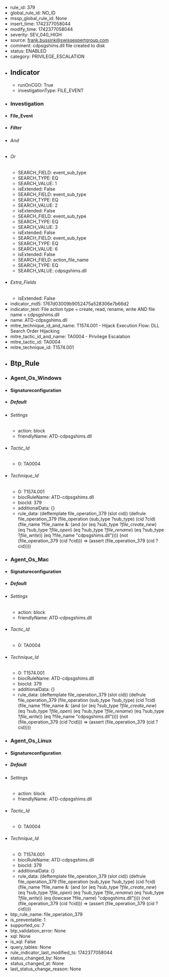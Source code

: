 * rule_id: 379
* global_rule_id: NO_ID
* mssp_global_rule_id: None
* insert_time: 1742377058044
* modify_time: 1742377058044
* severity: SEV_040_HIGH
* source: frank.bussink@swissexpertgroup.com
* comment: cdpsgshims.dll file created to disk
* status: ENABLED
* category: PRIVILEGE_ESCALATION
* ## Indicator ##
  * runOnCGO: True
  * investigationType: FILE_EVENT
* ### Investigation ###
* #### File_Event ####
* ##### Filter #####
* ###### And ######
* ###### Or ######
  * SEARCH_FIELD: event_sub_type
  * SEARCH_TYPE: EQ
  * SEARCH_VALUE: 1
  * isExtended: False
  * SEARCH_FIELD: event_sub_type
  * SEARCH_TYPE: EQ
  * SEARCH_VALUE: 2
  * isExtended: False
  * SEARCH_FIELD: event_sub_type
  * SEARCH_TYPE: EQ
  * SEARCH_VALUE: 3
  * isExtended: False
  * SEARCH_FIELD: event_sub_type
  * SEARCH_TYPE: EQ
  * SEARCH_VALUE: 6
  * isExtended: False
  * SEARCH_FIELD: action_file_name
  * SEARCH_TYPE: EQ
  * SEARCH_VALUE: cdpsgshims.dll
* ###### Extra_Fields ######
  * isExtended: False
* indicator_md5: 1767d03009b9052475a528306e7b66d2
* indicator_text: File action type = create, read, rename, write AND file name = cdpsgshims.dll
* name: ATD-cdpsgshims.dll
* mitre_technique_id_and_name: T1574.001 - Hijack Execution Flow: DLL Search Order Hijacking
* mitre_tactic_id_and_name: TA0004 - Privilege Escalation
* mitre_tactic_id: TA0004
* mitre_technique_id: T1574.001
* ## Btp_Rule ##
* ### Agent_Os_Windows ###
* #### Signatureconfiguration ####
* ##### Default #####
* ###### Settings ######
  * action: block
  * friendlyName: ATD-cdpsgshims.dll
* ###### Tactic_Id ######
  * 0: TA0004
* ###### Technique_Id ######
  * 0: T1574.001
  * biocRuleName: ATD-cdpsgshims.dll
  * biocId: 379
  * additionalData: {}
  * rule_data: (deftemplate file_operation_379 (slot cid)) (defrule file_operation_379 (file_operation (sub_type ?sub_type) (cid ?cid) (file_name ?file_name &: (and (or (eq ?sub_type ?*file_create_new*) (eq ?sub_type ?*file_open*) (eq ?sub_type ?*file_rename*) (eq ?sub_type ?*file_write*)) (eq ?file_name "cdpsgshims.dll")))) (not (file_operation_379 (cid ?cid))) => (assert (file_operation_379 (cid ?cid))))
* ### Agent_Os_Mac ###
* #### Signatureconfiguration ####
* ##### Default #####
* ###### Settings ######
  * action: block
  * friendlyName: ATD-cdpsgshims.dll
* ###### Tactic_Id ######
  * 0: TA0004
* ###### Technique_Id ######
  * 0: T1574.001
  * biocRuleName: ATD-cdpsgshims.dll
  * biocId: 379
  * additionalData: {}
  * rule_data: (deftemplate file_operation_379 (slot cid)) (defrule file_operation_379 (file_operation (sub_type ?sub_type) (cid ?cid) (file_name ?file_name &: (and (or (eq ?sub_type ?*file_create_new*) (eq ?sub_type ?*file_open*) (eq ?sub_type ?*file_rename*) (eq ?sub_type ?*file_write*)) (eq ?file_name "cdpsgshims.dll")))) (not (file_operation_379 (cid ?cid))) => (assert (file_operation_379 (cid ?cid))))
* ### Agent_Os_Linux ###
* #### Signatureconfiguration ####
* ##### Default #####
* ###### Settings ######
  * action: block
  * friendlyName: ATD-cdpsgshims.dll
* ###### Tactic_Id ######
  * 0: TA0004
* ###### Technique_Id ######
  * 0: T1574.001
  * biocRuleName: ATD-cdpsgshims.dll
  * biocId: 379
  * additionalData: {}
  * rule_data: (deftemplate file_operation_379 (slot cid)) (defrule file_operation_379 (file_operation (sub_type ?sub_type) (cid ?cid) (file_name ?file_name &: (and (or (eq ?sub_type ?*file_create_new*) (eq ?sub_type ?*file_open*) (eq ?sub_type ?*file_rename*) (eq ?sub_type ?*file_write*)) (eq (lowcase ?file_name) "cdpsgshims.dll")))) (not (file_operation_379 (cid ?cid))) => (assert (file_operation_379 (cid ?cid))))
* btp_rule_name: file_operation_379
* is_preventable: 1
* supported_os: 7
* btp_validation_error: None
* xql: None
* is_xql: False
* query_tables: None
* rule_indicator_last_modified_ts: 1742377058044
* status_changed_by: None
* status_changed_at: None
* last_status_change_reason: None
